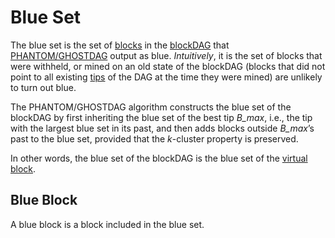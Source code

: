 # Blue Set

The blue set is the set of [blocks](../../blocks/) in the [blockDAG](../../blockdag/) that [PHANTOM/GHOSTDAG](../) output as blue. _Intuitively_, it is the set of blocks that were withheld, or mined on an old state of the blockDAG \(blocks that did not point to all existing [tips](../../blockdag/tips.md) of the DAG at the time they were mined\) are unlikely to turn out blue.

‌The PHANTOM/GHOSTDAG algorithm constructs the blue set of the blockDAG by first inheriting the blue set of the best tip _B\_max_, i.e., the tip with the largest blue set in its past, and then adds blocks outside _B\_max_’s past to the blue set, provided that the _k_-cluster property is preserved.

In other words, the blue set of the blockDAG is the blue set of the [virtual block](../../blockdag/virtual-block.md).

## Blue Block

A blue block is a block included in the blue set.

